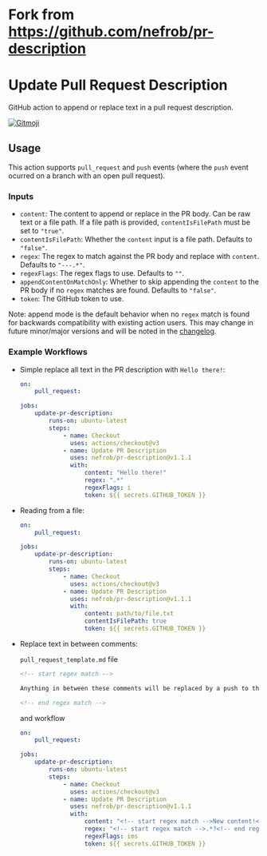 # Fork from https://github.com/nefrob/pr-description

# Update Pull Request Description

GitHub action to append or replace text in a pull request description.

<a href="https://gitmoji.dev">
  <img
    src="https://img.shields.io/badge/gitmoji-%20😜%20😍-FFDD67.svg?style=flat-square"
    alt="Gitmoji"
  />
</a>

## Usage

This action supports `pull_request` and `push` events (where the `push` event ocurred on a branch with an open pull request).

### Inputs

-   `content`: The content to append or replace in the PR body. Can be raw text or a file path. If a file path is provided, `contentIsFilePath` must be set to `"true"`.
-   `contentIsFilePath`: Whether the `content` input is a file path. Defaults to `"false"`.
-   `regex`: The regex to match against the PR body and replace with `content`. Defaults to `"---.*"`.
-   `regexFlags`: The regex flags to use. Defaults to `""`.
-   `appendContentOnMatchOnly`: Whether to skip appending the `content` to the PR body if no `regex` matches are found. Defaults to `"false"`.
-   `token`: The GitHub token to use.

Note: append mode is the default behavior when no `regex` match is found for backwards compatibility with existing action users. This may change in future minor/major versions and will be noted in the [changelog](./CHANGELOG.md).

### Example Workflows

-   Simple replace all text in the PR description with `Hello there!`:

    ```yaml
    on:
        pull_request:

    jobs:
        update-pr-description:
            runs-on: ubuntu-latest
            steps:
                - name: Checkout
                  uses: actions/checkout@v3
                - name: Update PR Description
                  uses: nefrob/pr-description@v1.1.1
                  with:
                      content: "Hello there!"
                      regex: ".*"
                      regexFlags: i
                      token: ${{ secrets.GITHUB_TOKEN }}
    ```

-   Reading from a file:

    ```yaml
    on:
        pull_request:

    jobs:
        update-pr-description:
            runs-on: ubuntu-latest
            steps:
                - name: Checkout
                  uses: actions/checkout@v3
                - name: Update PR Description
                  uses: nefrob/pr-description@v1.1.1
                  with:
                      content: path/to/file.txt
                      contentIsFilePath: true
                      token: ${{ secrets.GITHUB_TOKEN }}
    ```

-   Replace text in between comments:

    `pull_request_template.md` file

    ```markdown
    <!-- start regex match -->

    Anything in between these comments will be replaced by a push to the PR.

    <!-- end regex match -->
    ```

    and workflow

    ```yaml
    on:
        pull_request:

    jobs:
        update-pr-description:
            runs-on: ubuntu-latest
            steps:
                - name: Checkout
                  uses: actions/checkout@v3
                - name: Update PR Description
                  uses: nefrob/pr-description@v1.1.1
                  with:
                      content: "<!-- start regex match -->New content!<!-- end regex match -->"
                      regex: "<!-- start regex match -->.*?<!-- end regex match -->"
                      regexFlags: ims
                      token: ${{ secrets.GITHUB_TOKEN }}
    ```
